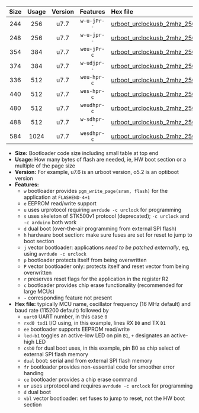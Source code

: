 |Size|Usage|Version|Features|Hex file|
|:-:|:-:|:-:|:-:|:--|
|244|256|u7.7|`w-u-jPr--`|[urboot_urclockusb_2mhz_250000bps_uart0_rxd0_txd1_led+d5_ur_vbl.hex](https://raw.githubusercontent.com/stefanrueger/urboot.hex/main/boards/urclockusb/fcpu_2mhz/250000_bps/urboot_urclockusb_2mhz_250000bps_uart0_rxd0_txd1_led+d5_ur_vbl.hex)|
|248|256|u7.7|`w-u-jpr--`|[urboot_urclockusb_2mhz_250000bps_uart0_rxd0_txd1_led+d5_fr_ur_vbl.hex](https://raw.githubusercontent.com/stefanrueger/urboot.hex/main/boards/urclockusb/fcpu_2mhz/250000_bps/urboot_urclockusb_2mhz_250000bps_uart0_rxd0_txd1_led+d5_fr_ur_vbl.hex)|
|354|384|u7.7|`weu-jPr-c`|[urboot_urclockusb_2mhz_250000bps_uart0_rxd0_txd1_ee_led+d5_fr_ce_ur_vbl.hex](https://raw.githubusercontent.com/stefanrueger/urboot.hex/main/boards/urclockusb/fcpu_2mhz/250000_bps/urboot_urclockusb_2mhz_250000bps_uart0_rxd0_txd1_ee_led+d5_fr_ce_ur_vbl.hex)|
|374|384|u7.7|`w-udjpr--`|[urboot_urclockusb_2mhz_250000bps_uart0_rxd0_txd1_led+d5_csb0_dual_ur_vbl.hex](https://raw.githubusercontent.com/stefanrueger/urboot.hex/main/boards/urclockusb/fcpu_2mhz/250000_bps/urboot_urclockusb_2mhz_250000bps_uart0_rxd0_txd1_led+d5_csb0_dual_ur_vbl.hex)|
|336|512|u7.7|`weu-hpr-c`|[urboot_urclockusb_2mhz_250000bps_uart0_rxd0_txd1_ee_led+d5_fr_ce_ur.hex](https://raw.githubusercontent.com/stefanrueger/urboot.hex/main/boards/urclockusb/fcpu_2mhz/250000_bps/urboot_urclockusb_2mhz_250000bps_uart0_rxd0_txd1_ee_led+d5_fr_ce_ur.hex)|
|440|512|u7.7|`wes-hpr-c`|[urboot_urclockusb_2mhz_250000bps_uart0_rxd0_txd1_ee_led+d5_fr_ce.hex](https://raw.githubusercontent.com/stefanrueger/urboot.hex/main/boards/urclockusb/fcpu_2mhz/250000_bps/urboot_urclockusb_2mhz_250000bps_uart0_rxd0_txd1_ee_led+d5_fr_ce.hex)|
|480|512|u7.7|`weudhpr-c`|[urboot_urclockusb_2mhz_250000bps_uart0_rxd0_txd1_ee_led+d5_csb0_dual_fr_ce_ur.hex](https://raw.githubusercontent.com/stefanrueger/urboot.hex/main/boards/urclockusb/fcpu_2mhz/250000_bps/urboot_urclockusb_2mhz_250000bps_uart0_rxd0_txd1_ee_led+d5_csb0_dual_fr_ce_ur.hex)|
|488|512|u7.7|`w-sdhpr--`|[urboot_urclockusb_2mhz_250000bps_uart0_rxd0_txd1_led+d5_csb0_dual_fr.hex](https://raw.githubusercontent.com/stefanrueger/urboot.hex/main/boards/urclockusb/fcpu_2mhz/250000_bps/urboot_urclockusb_2mhz_250000bps_uart0_rxd0_txd1_led+d5_csb0_dual_fr.hex)|
|584|1024|u7.7|`wesdhpr-c`|[urboot_urclockusb_2mhz_250000bps_uart0_rxd0_txd1_ee_led+d5_csb0_dual_fr_ce.hex](https://raw.githubusercontent.com/stefanrueger/urboot.hex/main/boards/urclockusb/fcpu_2mhz/250000_bps/urboot_urclockusb_2mhz_250000bps_uart0_rxd0_txd1_ee_led+d5_csb0_dual_fr_ce.hex)|

- **Size:** Bootloader code size including small table at top end
- **Usage:** How many bytes of flash are needed, ie, HW boot section or a multiple of the page size
- **Version:** For example, u7.6 is an urboot version, o5.2 is an optiboot version
- **Features:**
  + `w` bootloader provides `pgm_write_page(sram, flash)` for the application at `FLASHEND-4+1`
  + `e` EEPROM read/write support
  + `u` uses urprotocol requiring `avrdude -c urclock` for programming
  + `s` uses skeleton of STK500v1 protocol (deprecated); `-c urclock` and `-c arduino` both work
  + `d` dual boot (over-the-air programming from external SPI flash)
  + `h` hardware boot section: make sure fuses are set for reset to jump to boot section
  + `j` vector bootloader: applications *need to be patched externally*, eg, using `avrdude -c urclock`
  + `p` bootloader protects itself from being overwritten
  + `P` vector bootloader only: protects itself and reset vector from being overwritten
  + `r` preserves reset flags for the application in the register R2
  + `c` bootloader provides chip erase functionality (recommended for large MCUs)
  + `-` corresponding feature not present
- **Hex file:** typically MCU name, oscillator frequency (16 MHz default) and baud rate (115200 default) followed by
  + `uart0` UART number, in this case `0`
  + `rxd0 txd1` I/O using, in this example, lines RX `D0` and TX `D1`
  + `ee` bootloader supports EEPROM read/write
  + `led-b1` toggles an active-low LED on pin `B1`, `+` designates an active-high LED
  + `csb0` for dual boot uses, in this example, pin B0 as chip select of external SPI flash memory
  + `dual` boot: serial and from external SPI flash memory
  + `fr` bootloader provides non-essential code for smoother error handing
  + `ce` bootloader provides a chip erase command
  + `ur` uses urprotocol and requires `avrdude -c urclock` for programming
  + `d` dual boot
  + `vbl` vector bootloader: set fuses to jump to reset, not the HW boot section
